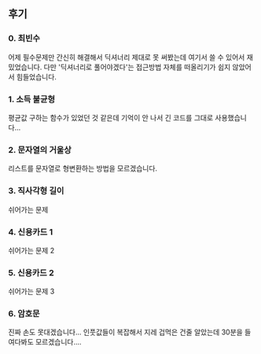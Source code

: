 ## 후기
### 0. 최빈수
어제 필수문제만 간신히 해결해서 딕셔너리 제대로 못 써봤는데 여기서 쓸 수 있어서 재밌었습니다. 다만 '딕셔너리로 풀어야겠다'는 접근방법 자체를 떠올리기가 쉽지 않았어서 힘들었습니다.
### 1. 소득 불균형
평균값 구하는 함수가 있었던 것 같은데 기억이 안 나서 긴 코드를 그대로 사용했습니다...
### 2. 문자열의 거울상
리스트를 문자열로 형변환하는 방법을 모르겠습니다.
### 3. 직사각형 길이
쉬어가는 문제
### 4. 신용카드 1
쉬어가는 문제 2
### 5. 신용카드 2
쉬어가는 문제 3
### 6. 암호문
진짜 손도 못대겠습니다...
인풋값들이 복잡해서 지레 겁먹은 건줄 알았는데 30분을 들여다봐도 모르겠습니다....